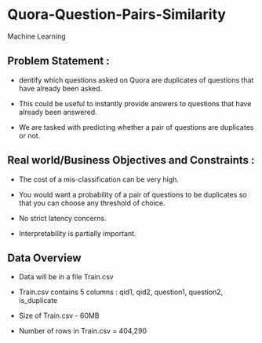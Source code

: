 # Quora-Question-Pairs-Similarity
Machine Learning 

## Problem Statement :

- dentify which questions asked on Quora are duplicates of questions that have already been asked.

- This could be useful to instantly provide answers to questions that have already been answered.

- We are tasked with predicting whether a pair of questions are duplicates or not.

## Real world/Business Objectives and Constraints : 

- The cost of a mis-classification can be very high.

- You would want a probability of a pair of questions to be duplicates so that you can choose any threshold of choice.

- No strict latency concerns.

- Interpretability is partially important.

## Data Overview 
- Data will be in a file Train.csv

- Train.csv contains 5 columns : qid1, qid2, question1, question2, is_duplicate

- Size of Train.csv - 60MB

- Number of rows in Train.csv = 404,290

